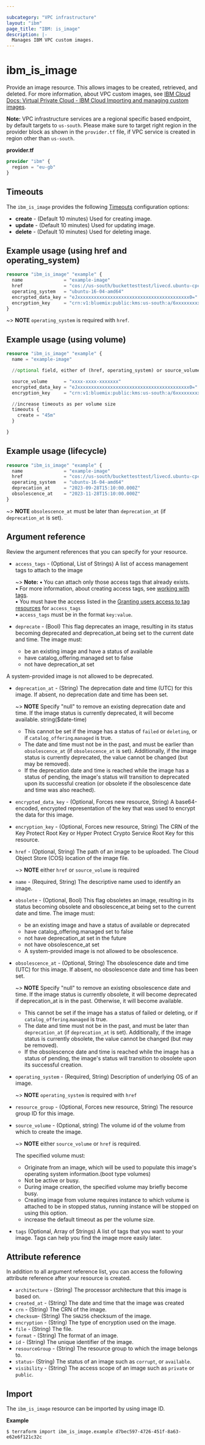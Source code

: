 ```yaml
---

subcategory: "VPC infrastructure"
layout: "ibm"
page_title: "IBM: is_image"
description: |-
  Manages IBM VPC custom images.
---
```


# ibm_is_image

Provide an image resource. This allows images to be created, retrieved, and deleted. For more information, about VPC custom images, see [IBM Cloud Docs: Virtual Private Cloud - IBM Cloud Importing and managing custom images](https://cloud.ibm.com/docs/vpc?topic=vpc-managing-images).

**Note:** 
VPC infrastructure services are a regional specific based endpoint, by default targets to `us-south`. Please make sure to target right region in the provider block as shown in the `provider.tf` file, if VPC service is created in region other than `us-south`.

**provider.tf**

```terraform
provider "ibm" {
  region = "eu-gb"
}
```

## Timeouts

The `ibm_is_image` provides the following [Timeouts](https://www.terraform.io/docs/configuration/resources.html#timeouts) configuration options:

- **create** - (Default 10 minutes) Used for creating image.
- **update** - (Default 10 minutes) Used for updating image.
- **delete** - (Default 10 minutes) Used for deleting image.



## Example usage (using href and operating_system)

```terraform
resource "ibm_is_image" "example" {
  name               = "example-image"
  href               = "cos://us-south/buckettesttest/livecd.ubuntu-cpc.azure.vhd"
  operating_system   = "ubuntu-16-04-amd64"
  encrypted_data_key = "eJxxxxxxxxxxxxxxxxxxxxxxxxxxxxxxxxxxxxxxxxx0="
  encryption_key     = "crn:v1:bluemix:public:kms:us-south:a/6xxxxxxxxxxxxxxx:xxxxxxx-xxxx-xxxx-xxxxxxx:key:dxxxxxx-fxxx-4xxx-9xxx-7xxxxxxxx"
}
```
  ~> **NOTE**
      `operating_system` is required with `href`.

## Example usage (using volume)      
```terraform
resource "ibm_is_image" "example" {
  name = "example-image"

  //optional field, either of (href, operating_system) or source_volume is required

  source_volume      = "xxxx-xxxx-xxxxxxx"
  encrypted_data_key = "eJxxxxxxxxxxxxxxxxxxxxxxxxxxxxxxxxxxxxxxxxx0="
  encryption_key     = "crn:v1:bluemix:public:kms:us-south:a/6xxxxxxxxxxxxxxx:xxxxxxx-xxxx-xxxx-xxxxxxx:key:dxxxxxx-fxxx-4xxx-9xxx-7xxxxxxxx"

  //increase timeouts as per volume size
  timeouts {
    create = "45m"
  }

}
```
## Example usage (lifecycle)      
```terraform
resource "ibm_is_image" "example" {
  name               = "example-image"
  href               = "cos://us-south/buckettesttest/livecd.ubuntu-cpc.azure.vhd"
  operating_system   = "ubuntu-16-04-amd64"
  deprecation_at     = "2023-09-28T15:10:00.000Z"
  obsolescence_at    = "2023-11-28T15:10:00.000Z"
}
```
  ~> **NOTE**
      `obsolescence_at` must be later than `deprecation_at` (if `deprecation_at` is set).



## Argument reference
Review the argument references that you can specify for your resource. 

- `access_tags`  - (Optional, List of Strings) A list of access management tags to attach to the image

  ~> **Note:** 
  **&#x2022;** You can attach only those access tags that already exists.</br>
  **&#x2022;** For more information, about creating access tags, see [working with tags](https://cloud.ibm.com/docs/account?topic=account-tag&interface=ui#create-access-console).</br>
  **&#x2022;** You must have the access listed in the [Granting users access to tag resources](https://cloud.ibm.com/docs/account?topic=account-access) for `access_tags`</br>
  **&#x2022;** `access_tags` must be in the format `key:value`.
- `deprecate` - (Bool) This flag deprecates an image, resulting in its status becoming deprecated and deprecation_at being set to the current date and time. The image must:

    - be an existing image and have a status of available
    - have catalog_offering.managed set to false
    - not have deprecation_at set

A system-provided image is not allowed to be deprecated.
- `deprecation_at` - (String) The deprecation date and time (UTC) for this image. If absent, no deprecation date and time has been set.
  
  ~> **NOTE**
      Specify "null" to remove an existing deprecation date and time. If the image status is currently deprecated, it will become available.
  	string($date-time)

    - This cannot be set if the image has a status of `failed` or `deleting`, or if `catalog_offering`.`managed` is true.
    - The date and time must not be in the past, and must be earlier than `obsolescence_at` (if `obsolescence_at` is set). Additionally, if the image status is currently deprecated, the value cannot  be changed (but may be removed).
    - If the deprecation date and time is reached while the image has a status of pending, the image's     status will transition to deprecated upon its successful creation (or obsolete if the obsolescence     date and time was also reached).

- `encrypted_data_key` - (Optional, Forces new resource, String) A base64-encoded, encrypted representation of the key that was used to encrypt the data for this image.
- `encryption_key` - (Optional, Forces new resource, String) The CRN of the Key Protect Root Key or Hyper Protect Crypto Service Root Key for this resource.
- `href` - (Optional, String) The path of an image to be uploaded. The Cloud Object Store (COS) location of the image file.

  ~> **NOTE**
      either `href` or `source_volume` is required
- `name` - (Required, String) The descriptive name used to identify an image.
- `obsolete` - (Optional, Bool) This flag obsoletes an image, resulting in its status becoming obsolete and obsolescence_at being set to the current date and time. The image must:

    - be an existing image and have a status of available or deprecated
    - have catalog_offering.managed set to false
    - not have deprecation_at set in the future
    - not have obsolescence_at set
    - A system-provided image is not allowed to be obsolescence.

- `obsolescence_at` - (Optional, String) The obsolescence date and time (UTC) for this image. If absent, no obsolescence date and time has been set.
  
  ~> **NOTE**
      Specify "null" to remove an existing obsolescence date and time. If the image status is currently obsolete, it will become deprecated if deprecation_at is in the past. Otherwise, it will become available.

    - This cannot be set if the image has a status of failed or deleting, or if `catalog_offering`.`managed` is true.
    - The date and time must not be in the past, and must be later than `deprecation_at` (if `deprecation_at` is set). Additionally, if the image status is currently obsolete, the value cannot  be changed (but may be removed).
    - If the obsolescence date and time is reached while the image has a status of pending, the image's status will transition to obsolete upon its successful creation.
- `operating_system` - (Required, String) Description of underlying OS of an image.

  ~> **NOTE**
      `operating_system` is required with `href`
- `resource_group` - (Optional, Forces new resource, String) The resource group ID for this image.
- `source_volume` - (Optional, string) The volume id of the volume from which to create the image.

  ~> **NOTE**
      either `source_volume` or `href` is required.

  The specified volume must:
    - Originate from an image, which will be used to populate this image's operating system information.(boot type volumes)
    - Not be active or busy.
    - During image creation, the specified volume may briefly become busy.
    - Creating image from volume requires instance to which volume is attached to be in stopped status, running instance will be stopped on using this option.
    - increase the default timeout as per the volume size.
- `tags` (Optional, Array of Strings) A list of tags that you want to your image. Tags can help you find the image more easily later.

## Attribute reference
In addition to all argument reference list, you can access the following attribute reference after your resource is created.

- `architecture` - (String) The processor architecture that this image is based on.
- `created_at` - (String) The date and time that the image was created
- `crn` - (String) The CRN of the image.
- `checksum`-  (String) The `SHA256` checksum of the image.
- `encryption` - (String) The type of encryption used on the image.
- `file` - (String) The file.
- `format` - (String) The format of an image.
- `id` - (String) The unique identifier of the image.
- `resourceGroup` - (String) The resource group to which the image belongs to.
- `status`- (String) The status of an image such as `corrupt`, or `available`.
- `visibility` - (String) The access scope of an image such as `private` or `public`.


## Import
The `ibm_is_image` resource can be imported by using image ID.

**Example**

```
$ terraform import ibm_is_image.example d7bec597-4726-451f-8a63-e62e6f121c32c
```
